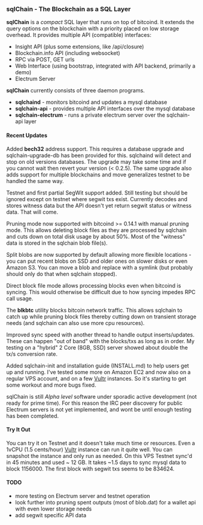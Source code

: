 ### sqlChain - The Blockchain as a SQL Layer

**sqlChain** is a *compact* SQL layer that runs on top of bitcoind. It extends the query options on the blockchain with a priority placed on low storage overhead. It provides multiple API (compatible) interfaces:

- Insight API (plus some extensions, like /api/closure)
- Blockchain.info API (including websocket)
- RPC via POST, GET urls
- Web Interface (using bootstrap, integrated with API backend, primarily a demo)
- Electrum Server

**sqlChain** currently consists of three daemon programs.

- **sqlchaind**             - monitors bitcoind and updates a mysql database
- **sqlchain-api**          - provides multiple API interfaces over the mysql database
- **sqlchain-electrum**     - runs a private electrum server over the sqlchain-api layer

#### Recent Updates

Added **bech32** address support. This requires a database upgrade and sqlchain-upgrade-db has been provided for this. sqlchaind will detect and stop on old versions databases. The upgrade may take some time and if you cannot wait then revert your version (< 0.2.5). The same upgrade also adds support for multiple blockchains and move generalizes testnet to be handled the same way.

Testnet and first partial SegWit support added. Still testing but should be ignored except on testnet where segwit txs exist. Currently decodes and stores witness data but the API doesn't yet return segwit status or witness data. That will come.

Pruning mode now supported with bitcoind >= 0.14.1 with manual pruning mode. This allows deleting block files as they are processed by sqlchain and cuts down on total disk usage by about 50%. Most of the "witness" data is stored in the sqlchain blob file(s). 

Split blobs are now supported by default allowing more flexible locations - you can put recent blobs on SSD and older ones on slower disks or even Amazon S3. You can move a blob and replace with a symlink (but probably should only do that when sqlchain stopped).

Direct block file mode allows processing blocks even when bitcoind is syncing. This would otherwise be difficult due to how syncing impedes RPC call usage. 

The **blkbtc** utility blocks bitcoin network traffic. This allows sqlchain to catch up while pruning block files thereby cutting down on transient storage needs (and sqlchain can also use more cpu resources).

Improved sync speed with another thread to handle output inserts/updates. These can happen "out of band" with the blocks/txs as long as in order. My testing on a "hybrid" 2 Core (8GB, SSD) server showed about double the tx/s conversion rate. 

Added sqlchain-init and installation guide (INSTALL.md) to help users get up and running. I've tested some more on Amazon EC2 and now also on a regular VPS account, and on a few [Vultr](http://www.vultr.com/?ref=7087266) instances. So it's starting to get some workout and more bugs fixed.  

sqlChain is still *Alpha level* software under sporadic active development (not ready for prime time). For this reason the IRC peer discovery for public Electrum servers is not yet implemented, and wont be until enough testing has been completed.

#### Try It Out

You can try it on Testnet and it doesn't take much time or resources. Even a 1vCPU (1.5 cents/hour) [Vultr](http://www.vultr.com/?ref=7087266) instance can run it quite well. You can snapshot the instance and only run as needed. On this VPS Testnet sync'd in 45 minutes and used ~ 12 GB. It takes ~1.5 days to sync mysql data to block 1156000. The first block with segwit txs seems to be 834624.

#### TODO

- more testing on Electrum server and testnet operation  
- look further into pruning spent outputs (most of blob.dat) for a wallet api with even lower storage needs
- add segwit specific API data



